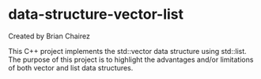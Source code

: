 # data-structure-vector-list

Created by Brian Chairez

This C++ project implements the std::vector data structure using std::list.
The purpose of this project is to highlight the advantages and/or limitations of both vector and list data structures.

